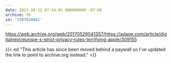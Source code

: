 ```yaml
---
date: 2017-10-12 07:54:01.000000000 -07:00
archive: fb
id: '1507820041'
---
```


https://web.archive.org/web/20170529041357/https://adage.com/article/digitalnext/europe-s-strict-privacy-rules-terrifying-apple/309155

{{< ed "This article has since been moved behind a paywall so I've updated the link to point to archive.org instead." >}}